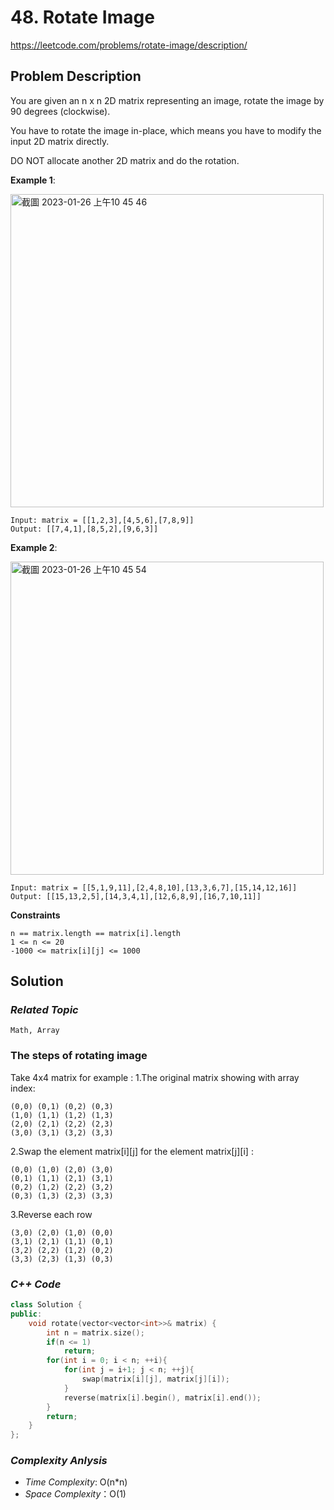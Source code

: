 # 48. Rotate Image

https://leetcode.com/problems/rotate-image/description/

## Problem Description

You are given an n x n 2D matrix representing an image, rotate the image by 90 degrees (clockwise).

You have to rotate the image in-place, which means you have to modify the input 2D matrix directly. 

DO NOT allocate another 2D matrix and do the rotation.

**Example 1**:

<img width="501" alt="截圖 2023-01-26 上午10 45 46" src="https://user-images.githubusercontent.com/18256877/214747246-873c7d5c-fed3-4d5c-88b2-21737e22dae4.png">

```
Input: matrix = [[1,2,3],[4,5,6],[7,8,9]]
Output: [[7,4,1],[8,5,2],[9,6,3]]
```
**Example 2**:

<img width="501" alt="截圖 2023-01-26 上午10 45 54" src="https://user-images.githubusercontent.com/18256877/214747257-1012aa9e-072e-4f49-b6e8-0ca70c001637.png">

```
Input: matrix = [[5,1,9,11],[2,4,8,10],[13,3,6,7],[15,14,12,16]]
Output: [[15,13,2,5],[14,3,4,1],[12,6,8,9],[16,7,10,11]]
```

**Constraints**
```
n == matrix.length == matrix[i].length
1 <= n <= 20
-1000 <= matrix[i][j] <= 1000
```

## Solution

### _Related Topic_
    Math, Array    

### The steps of rotating image

Take 4x4 matrix for example :
1.The original matrix showing with array index:

    (0,0) (0,1) (0,2) (0,3)
    (1,0) (1,1) (1,2) (1,3)
    (2,0) (2,1) (2,2) (2,3)
    (3,0) (3,1) (3,2) (3,3)
2.Swap the element matrix[i][j] for the element matrix[j][i] :

    (0,0) (1,0) (2,0) (3,0)
    (0,1) (1,1) (2,1) (3,1)
    (0,2) (1,2) (2,2) (3,2)
    (0,3) (1,3) (2,3) (3,3)

3.Reverse each row

    (3,0) (2,0) (1,0) (0,0)
    (3,1) (2,1) (1,1) (0,1)
    (3,2) (2,2) (1,2) (0,2)
    (3,3) (2,3) (1,3) (0,3)

### _C++ Code_
```cpp
class Solution {
public:
    void rotate(vector<vector<int>>& matrix) {
        int n = matrix.size();
        if(n <= 1)
            return;
        for(int i = 0; i < n; ++i){
            for(int j = i+1; j < n; ++j){
                swap(matrix[i][j], matrix[j][i]);
            }
            reverse(matrix[i].begin(), matrix[i].end());
        }
        return;
    }
};
```

### _Complexity Anlysis_
- _Time Complexity_: O(n*n)
- _Space Complexity_：O(1)
